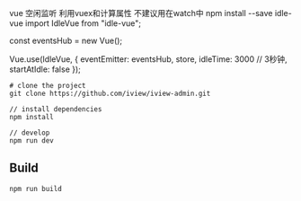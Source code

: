 
vue 空闲监听  利用vuex和计算属性  不建议用在watch中
npm install --save idle-vue
import IdleVue from "idle-vue";

const eventsHub = new Vue();

Vue.use(IdleVue, {
  eventEmitter: eventsHub,
  store,
  idleTime: 3000 // 3秒钟,
  startAtIdle: false
});

<template>
  <div id="app">
    <p>Is it Idle? - {{ isIdle }}</p>
  </div>
</template>

<script>
export default {
  computed: {
    isIdle() {
      return this.$store.state.idleVue.isIdle;
    }
  }
};
</script>





```bush
# clone the project
git clone https://github.com/iview/iview-admin.git

// install dependencies
npm install

// develop
npm run dev
```

## Build
```bush
npm run build
```
